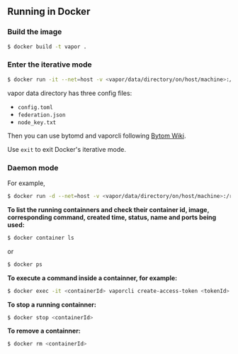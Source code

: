 ## Running in Docker

### Build the image

```bash
$ docker build -t vapor .
```

### Enter the iterative mode

```bash
$ docker run -it --net=host -v <vapor/data/directory/on/host/machine>:/root/.vapor vapor:latest
```

vapor data directory has three config files:

- `config.toml`
- `federation.json`
- `node_key.txt`

Then you can use bytomd and vaporcli following [Bytom Wiki](https://github.com/Bytom/bytom/wiki/Command-Line-Options).

Use `exit` to exit Docker's iterative mode.

### Daemon mode

For example,

```bash
$ docker run -d --net=host -v <vapor/data/directory/on/host/machine>:/root/.vapor vapor:latest bytomd node --web.closed --auth.disable
```

__To list the running containners and check their container id, image, corresponding command, created time, status, name and ports being used:__

```bash
$ docker container ls
```

or

```bash
$ docker ps
```

__To execute a command inside a containner, for example:__

```bash
$ docker exec -it <containerId> vaporcli create-access-token <tokenId>
```

__To stop a running containner:__

```bash
$ docker stop <containerId>
```

__To remove a containner:__

```bash
$ docker rm <containerId>
```
